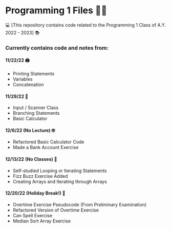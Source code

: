 # Programming 1 Files 👨‍💻
💻 [This repository contains code related to the Programming 1 Class of A.Y. 2022 - 2023] 📚

### Currently contains code and notes from:

#### 11/22/22 🖨️
- Printing Statements
- Variables
- Concatenation

#### 11/29/22 🌿
- Input / Scanner Class
- Branching Statements
- Basic Calculator

#### 12/6/22 (No Lecture) 🤓
- Refactored Basic Calculator Code
- Made a Bank Account Exercise

#### 12/13/22 (No Classes) 🔁
- Self-studied Looping or Iterating Statements
- Fizz Buzz Exercise Added
- Creating Arrays and Iterating through Arrays

#### 12/20/22 (Holiday Break!) 🎅
- Overtime Exercise Pseudocode (From Preliminary Examination)
- Refactored Version of Overtime Exercise
- Can Spell Exercise
- Median Sort Array Exercise
